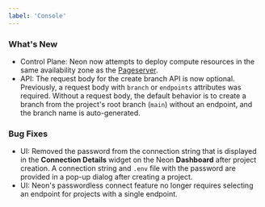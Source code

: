 ```yaml
---
label: 'Console'
---
```


### What's New

- Control Plane: Neon now attempts to deploy compute resources in the same availability zone as the [Pageserver](../../reference/glossary/#pageserver).
- API: The request body for the create branch API is now optional. Previously, a request body with `branch` or `endpoints` attributes was required. Without a request body, the default behavior is to create a branch from the project's root branch (`main`) without an endpoint, and the branch name is auto-generated.

### Bug Fixes

- UI: Removed the password from the connection string that is displayed in the **Connection Details** widget on the Neon **Dashboard** after project creation. A connection string and `.env` file with the password are provided in a pop-up dialog after creating a project.
- UI: Neon's passwordless connect feature no longer requires selecting an endpoint for projects with a single endpoint.

